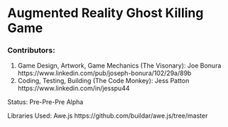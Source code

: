 
<body>
<h1>Augmented Reality Ghost Killing Game</h1>
<h3>Contributors: </h3>
<ol>
<li>
 Game Design, Artwork, Game Mechanics (The Visonary): Joe Bonura https://www.linkedin.com/pub/joseph-bonura/102/29a/89b
</li>
<li>
 Coding, Testing, Building (The Code Monkey): Jess Patton https://www.linkedin.com/in/jesspu44
</li>
</ol>
<p>
 Status: Pre-Pre-Pre Alpha
 </p>
 <p>
    Libraries Used: Awe.js https://github.com/buildar/awe.js/tree/master
</p>
</body>
